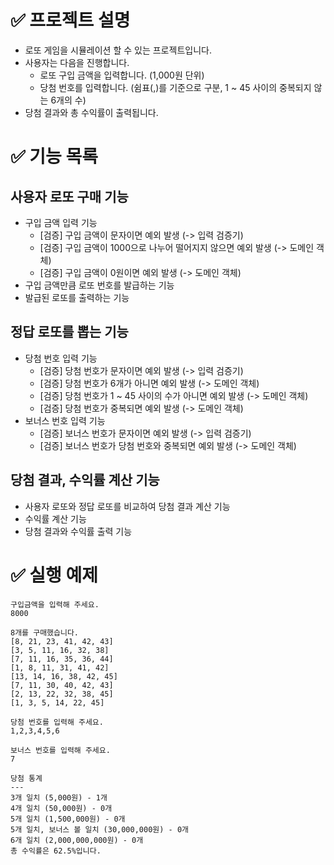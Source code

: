 # ✅ 프로젝트 설명

- 로또 게임을 시뮬레이션 할 수 있는 프로젝트입니다.
- 사용자는 다음을 진행합니다.
    - 로또 구입 금액을 입력합니다. (1,000원 단위)
    - 당첨 번호를 입력합니다. (쉼표(,)를 기준으로 구분, 1 ~ 45 사이의 중복되지 않는 6개의 수)
- 당첨 결과와 총 수익률이 출력됩니다.

# ✅ 기능 목록

## 사용자 로또 구매 기능

- 구입 금액 입력 기능
    - [검증] 구입 금액이 문자이면 예외 발생 (-> 입력 검증기)
    - [검증] 구입 금액이 1000으로 나누어 떨어지지 않으면 예외 발생 (-> 도메인 객체)
    - [검증] 구입 금액이 0원이면 예외 발생 (-> 도메인 객체)
- 구입 금액만큼 로또 번호를 발급하는 기능
- 발급된 로또를 출력하는 기능

## 정답 로또를 뽑는 기능

- 당첨 번호 입력 기능
    - [검증] 당첨 번호가 문자이면 예외 발생 (-> 입력 검증기)
    - [검증] 당첨 번호가 6개가 아니면 예외 발생 (-> 도메인 객체)
    - [검증] 당첨 번호가 1 ~ 45 사이의 수가 아니면 예외 발생 (-> 도메인 객체)
    - [검증] 당첨 번호가 중복되면 예외 발생 (-> 도메인 객체)
- 보너스 번호 입력 기능
    - [검증] 보너스 번호가 문자이면 예외 발생 (-> 입력 검증기)
    - [검증] 보너스 번호가 당첨 번호와 중복되면 예외 발생 (-> 도메인 객체)

## 당첨 결과, 수익률 계산 기능

- 사용자 로또와 정답 로또를 비교하여 당첨 결과 계산 기능
- 수익률 계산 기능
- 당첨 결과와 수익률 출력 기능

# ✅ 실행 예제

````
구입금액을 입력해 주세요.
8000

8개를 구매했습니다.
[8, 21, 23, 41, 42, 43]
[3, 5, 11, 16, 32, 38]
[7, 11, 16, 35, 36, 44]
[1, 8, 11, 31, 41, 42]
[13, 14, 16, 38, 42, 45]
[7, 11, 30, 40, 42, 43]
[2, 13, 22, 32, 38, 45]
[1, 3, 5, 14, 22, 45]

당첨 번호를 입력해 주세요.
1,2,3,4,5,6

보너스 번호를 입력해 주세요.
7

당첨 통계
---
3개 일치 (5,000원) - 1개
4개 일치 (50,000원) - 0개
5개 일치 (1,500,000원) - 0개
5개 일치, 보너스 볼 일치 (30,000,000원) - 0개
6개 일치 (2,000,000,000원) - 0개
총 수익률은 62.5%입니다.
````
